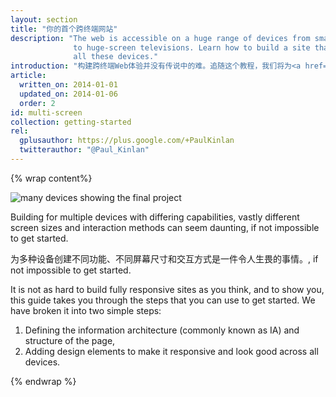 ```yaml
---
layout: section
title: "你的首个跨终端网站"
description: "The web is accessible on a huge range of devices from small-screen phones
              to huge-screen televisions. Learn how to build a site that works well across
              all these devices."
introduction: "构建跨终端Web体验并没有传说中的难。追随这个教程，我们将为<a href='https://www.udacity.com/course/cs256'>《CS256：移动Web开发课程》</a> 创建一个样例产品的登录页面，并且很好地运行于各种设备。"
article:
  written_on: 2014-01-01
  updated_on: 2014-01-06
  order: 2
id: multi-screen
collection: getting-started
rel:
  gplusauthor: https://plus.google.com/+PaulKinlan
  twitterauthor: "@Paul_Kinlan"
---
```


{% wrap content%}

<img src="images/finaloutput-2x.jpg" alt="many devices showing the final project">

Building for multiple devices with differing capabilities, vastly different
screen sizes and interaction methods can seem daunting, if not impossible
to get started.

为多种设备创建不同功能、不同屏幕尺寸和交互方式是一件令人生畏的事情。, if not impossible
to get started.


It is not as hard to build fully responsive sites as you think, and to show
you, this guide takes you through the steps that you can use to get started.  We have broken it into two
simple steps:

1.  Defining the information architecture (commonly known as IA) and structure of the page,
2.  Adding design elements to make it responsive and look good across all devices.

{% endwrap %}

